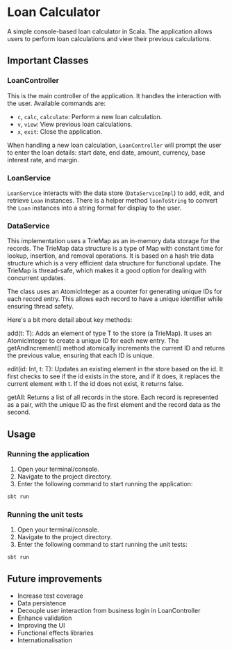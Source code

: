 # Loan Calculator

A simple console-based loan calculator in Scala. The application allows users to perform loan calculations and view their previous calculations.

## Important Classes

### LoanController

This is the main controller of the application. It handles the interaction with the user. Available commands are:

- `c`, `calc`, `calculate`: Perform a new loan calculation.
- `v`, `view`: View previous loan calculations.
- `x`, `exit`: Close the application.

When handling a new loan calculation, `LoanController` will prompt the user to enter the loan details: start date, end date, amount, currency, base interest rate, and margin.

### LoanService

`LoanService` interacts with the data store (`DataServiceImpl`) to add, edit, and retrieve `Loan` instances. There is a helper method `loanToString` to convert the `Loan` instances into a string format for display to the user.

### DataService

This implementation uses a TrieMap as an in-memory data storage for the records. The TrieMap data structure is a type of Map with constant time for lookup, insertion, and removal operations. It is based on a hash trie data structure which is a very efficient data structure for functional update. The TrieMap is thread-safe, which makes it a good option for dealing with concurrent updates.

The class uses an AtomicInteger as a counter for generating unique IDs for each record entry. This allows each record to have a unique identifier while ensuring thread safety.

Here's a bit more detail about key methods:

add(t: T): Adds an element of type T to the store (a TrieMap). It uses an AtomicInteger to create a unique ID for each new entry. The getAndIncrement() method atomically increments the current ID and returns the previous value, ensuring that each ID is unique.

edit(id: Int, t: T): Updates an existing element in the store based on the id. It first checks to see if the id exists in the store, and if it does, it replaces the current element with t. If the id does not exist, it returns false.

getAll: Returns a list of all records in the store. Each record is represented as a pair, with the unique ID as the first element and the record data as the second.

## Usage

### Running the application

1. Open your terminal/console.
2. Navigate to the project directory.
3. Enter the following command to start running the application:

```sh
sbt run
```

### Running the unit tests

1. Open your terminal/console.
2. Navigate to the project directory.
3. Enter the following command to start running the unit tests:

```sh
sbt run
```

## Future improvements
- Increase test coverage
- Data persistence
- Decouple user interaction from business login in LoanController
- Enhance validation
- Improving the UI
- Functional effects libraries
- Internationalisation
